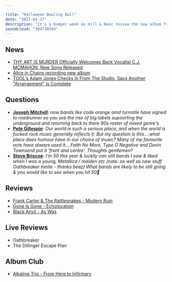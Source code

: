 ```yaml
---

title: "Halloween Bowling Ball"
date: "2017-01-27"
description: "It's a bumper week as Hill & Beez review the new album from Frank Carter & the Rattlesnakes, discuss major labels swaying towards harder bands, Alice In Chains' return to the studio, Thy Art Is Murder's comeback track, Oathbreaker & The Dillinger Escape Plan live, the new albums from Black Anvil and Gone Is Gone and we are joined by Em from Nervus for our Album Club on Alkaline Trio's 'From Here To Infirmary'."
soundcloud: "304730504"
---
```


## News

* [THY ART IS MURDER Officially Welcomes Back Vocalist C.J. MCMAHON; New Song Released](http://www.blabbermouth.net/news/thy-art-is-murder-officially-welcomes-back-vocalist-c-j-mcmahon-new-song-released/)
* [Alice in Chains recording new album](http://www.nme.com/news/music/alice-chains-recording-new-album-1958083)
* [TOOL's Adam Jones Checks In From The Studio, Says Another "Arrangement" Is Complete](http://www.metalinjection.net/latest-news/tools-adam-jones-checks-in-from-the-studio-says-another-arrangement-is-complete)

## Questions

* **[Joseph Mitchell](https://www.facebook.com/thatsnotmetalpodcast/photos/a.1814755825417620.1073741828.1814737015419501/2041427666083767/?type=3&comment_id=2041430252750175&comment_tracking=%7B%22tn%22%3A%22R9%22%7D)**: _now bands like code orange amd turnstile have signed to roadrunner so you see the rise of big labels supoorting the underground and returning back to there 90s roster of mixed genre's_
* **[Pete Gillespie](https://www.facebook.com/thatsnotmetalpodcast/photos/a.1814755825417620.1073741828.1814737015419501/2041427666083767/?type=3&comment_id=2041461209413746&comment_tracking=%7B%22tn%22%3A%22R9%22%7D)**: _Our world is such a serious place, and when the world is fucked rock music generally reflects it. But my question is this....what place does humour have in our choice of music? Many of my favourite acts have always used it....Faith No More, Type O Negative and Devin Townsend put it 'front and centre'. Thoughts gentlemen?_
* **[Steve Briscoe](https://www.facebook.com/thatsnotmetalpodcast/photos/a.1814755825417620.1073741828.1814737015419501/2041427666083767/?type=3&comment_id=2041558612737339&comment_tracking=%7B%22tn%22%3A%22R7%22%7D)**: _I'm 50 this year & luckily can still bands I saw & liked when I was a young, Metallica / maiden etc (note: as well as new stuff Oathbreaker tonite - thanks beez) What bands are likely to be still going & you would like to see when you hit 50🤘_

## Reviews

* [Frank Carter & The Rattlesnakes - Modern Ruin](https://itunes.apple.com/gb/album/modern-ruin/id1156075528)
* [Gone Is Gone - Echolocation](https://itunes.apple.com/gb/album/echolocation/id1154660543)
* [Black Anvil - As Was](https://itunes.apple.com/gb/album/as-was/id1166340897)

## Live Reviews

* Oathbreaker
* The Dillinger Escape Plan

## Album Club

* [Alkaline Trio - From Here to Infirmary](https://itunes.apple.com/gb/album/from-here-to-infirmary/id17055514)
